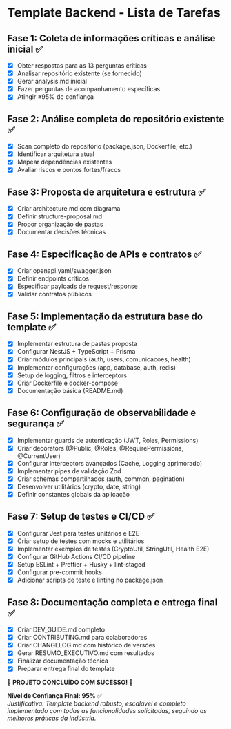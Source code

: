 # Template Backend - Lista de Tarefas

## Fase 1: Coleta de informações críticas e análise inicial ✅
- [x] Obter respostas para as 13 perguntas críticas
- [x] Analisar repositório existente (se fornecido)
- [x] Gerar analysis.md inicial
- [x] Fazer perguntas de acompanhamento específicas
- [x] Atingir ≥95% de confiança

## Fase 2: Análise completa do repositório existente ✅
- [x] Scan completo do repositório (package.json, Dockerfile, etc.)
- [x] Identificar arquitetura atual
- [x] Mapear dependências existentes
- [x] Avaliar riscos e pontos fortes/fracos

## Fase 3: Proposta de arquitetura e estrutura ✅
- [x] Criar architecture.md com diagrama
- [x] Definir structure-proposal.md
- [x] Propor organização de pastas
- [x] Documentar decisões técnicas

## Fase 4: Especificação de APIs e contratos ✅
- [x] Criar openapi.yaml/swagger.json
- [x] Definir endpoints críticos
- [x] Especificar payloads de request/response
- [x] Validar contratos públicos

## Fase 5: Implementação da estrutura base do template ✅
- [x] Implementar estrutura de pastas proposta
- [x] Configurar NestJS + TypeScript + Prisma
- [x] Criar módulos principais (auth, users, comunicacoes, health)
- [x] Implementar configurações (app, database, auth, redis)
- [x] Setup de logging, filtros e interceptors
- [x] Criar Dockerfile e docker-compose
- [x] Documentação básica (README.md)

## Fase 6: Configuração de observabilidade e segurança ✅
- [x] Implementar guards de autenticação (JWT, Roles, Permissions)
- [x] Criar decorators (@Public, @Roles, @RequirePermissions, @CurrentUser)
- [x] Configurar interceptors avançados (Cache, Logging aprimorado)
- [x] Implementar pipes de validação Zod
- [x] Criar schemas compartilhados (auth, common, pagination)
- [x] Desenvolver utilitários (crypto, date, string)
- [x] Definir constantes globais da aplicação

## Fase 7: Setup de testes e CI/CD ✅
- [x] Configurar Jest para testes unitários e E2E
- [x] Criar setup de testes com mocks e utilitários
- [x] Implementar exemplos de testes (CryptoUtil, StringUtil, Health E2E)
- [x] Configurar GitHub Actions CI/CD pipeline
- [x] Setup ESLint + Prettier + Husky + lint-staged
- [x] Configurar pre-commit hooks
- [x] Adicionar scripts de teste e linting no package.json

## Fase 8: Documentação completa e entrega final ✅
- [x] Criar DEV_GUIDE.md completo
- [x] Criar CONTRIBUTING.md para colaboradores
- [x] Criar CHANGELOG.md com histórico de versões
- [x] Gerar RESUMO_EXECUTIVO.md com resultados
- [x] Finalizar documentação técnica
- [x] Preparar entrega final do template

**🎉 PROJETO CONCLUÍDO COM SUCESSO! 🎉**

**Nível de Confiança Final: 95%** ✅  
*Justificativa: Template backend robusto, escalável e completo implementado com todas as funcionalidades solicitadas, seguindo as melhores práticas da indústria.*

